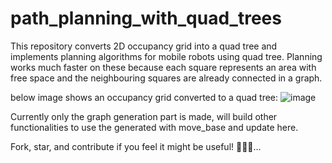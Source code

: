 # path_planning_with_quad_trees
This repository converts 2D occupancy grid into a quad tree and implements planning algorithms for mobile robots using quad tree. Planning works much faster on these because each square represents an area with free space and the neighbouring squares are already connected in a graph.

below image shows an occupancy grid converted to a quad tree:
![image](https://github.com/Nisarg236/path_planning_with_quad_trees/assets/71684502/52a81d1b-fc87-499e-8341-27946844bf47)

Currently only the graph generation part is made, will build other functionalities to use the generated with move_base and update here.

Fork, star, and contribute if you feel it might be useful! 🚀🌟🤖...

